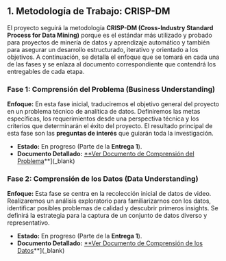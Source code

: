 ## 1. Metodología de Trabajo: CRISP-DM

El proyecto seguirá la metodología **CRISP-DM (Cross-Industry Standard Process for Data Mining)** porque es el estándar más utilizado y probado para proyectos de minería de datos y aprendizaje automático y también para asegurar un desarrollo estructurado, iterativo y orientado a los objetivos. A continuación, se detalla el enfoque que se tomará en cada una de las fases y se enlaza al documento correspondiente que contendrá los entregables de cada etapa.

### Fase 1: Comprensión del Problema (Business Understanding)
**Enfoque:** En esta fase inicial, traduciremos el objetivo general del proyecto en un problema técnico de analítica de datos. Definiremos las metas específicas, los requerimientos desde una perspectiva técnica y los criterios que determinarán el éxito del proyecto. El resultado principal de esta fase son las **preguntas de interés** que guiarán toda la investigación.
*   **Estado:** En progreso (Parte de la **Entrega 1**).
*   **Documento Detallado:** [**Ver Documento de Comprensión del Problema](./1_Comprension_de_problema.md)**](_blank)

### Fase 2: Comprensión de los Datos (Data Understanding)
**Enfoque:** Esta fase se centra en la recolección inicial de datos de video. Realizaremos un análisis exploratorio para familiarizarnos con los datos, identificar posibles problemas de calidad y descubrir primeros insights. Se definirá la estrategia para la captura de un conjunto de datos diverso y representativo.
*   **Estado:** En progreso (Parte de la **Entrega 1**).
*   **Documento Detallado:** [**Ver Documento de Comprensión de los Datos](./2_Comprension_de_los_datos.md)**](_blank)

